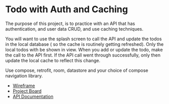 # Todo with Auth and Caching

The purpose of this project, is to practice with an API that has authentication, and user data CRUD,
and use caching techniques.

You will want to use the splash screen to call the API and update the todos in the local database (
so the cache is routinely getting refreshed). Only the local todos with be shown in view. When you
add or update the todo, make the call to the API first. If the API call went through successfully,
only then update the local cache to reflect this change.

Use compose, retrofit, room, datastore and your choice of compose navigation library.

- [Wireframe](https://whimsical.com/todo-app-w-auth-PpDYC6MPVGb2xoBZcqAH1H)
- [Project Board](https://ravebizz.notion.site/0ea4bf6b29f24f498a20e157c2cc3f41?v=8f32859ffc2f485bbd3d5454aaaa7936)
- [API Documentation](https://github.com/JimmyMcBride/knex-todo)
